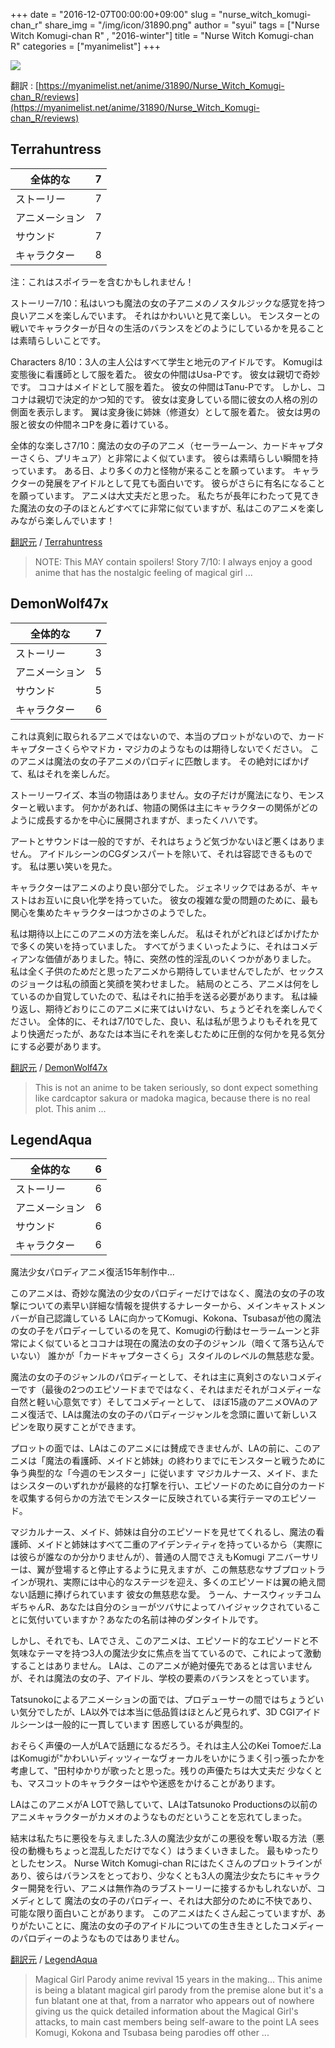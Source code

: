 +++
date = "2016-12-07T00:00:00+09:00"
slug = "nurse_witch_komugi-chan_r"
share_img = "/img/icon/31890.png"
author = "syui"
tags = ["Nurse Witch Komugi-chan R" , "2016-winter"]
title = "Nurse Witch Komugi-chan R"
categories = ["myanimelist"]
+++

![](https://myanimelist.cdn-dena.com/images/anime/10/76792.jpg)


<!--more-->

翻訳 : [https://myanimelist.net/anime/31890/Nurse_Witch_Komugi-chan_R/reviews](https://myanimelist.net/anime/31890/Nurse_Witch_Komugi-chan_R/reviews)


## Terrahuntress



全体的な|  7
--- | ---
ストーリー|  7
アニメーション|  7
サウンド|  7
キャラクター|  8

注：これはスポイラーを含むかもしれません！

ストーリー7/10：私はいつも魔法の女の子アニメのノスタルジックな感覚を持つ良いアニメを楽しんでいます。 それはかわいいと見て楽しい。 モンスターとの戦いでキャラクターが日々の生活のバランスをどのようにしているかを見ることは素晴らしいことです。

Characters 8/10：3人の主人公はすべて学生と地元のアイドルです。  Komugiは変態後に看護師として服を着た。 彼女の仲間はUsa-Pです。 彼女は親切で奇妙です。 ココナはメイドとして服を着た。 彼女の仲間はTanu-Pです。 しかし、ココナは親切で決定的かつ知的です。 彼女は変身している間に彼女の人格の別の側面を表示します。 翼は変身後に姉妹（修道女）として服を着た。 彼女は男の服と彼女の仲間ネコPを身に着けている。


全体的な楽しさ7/10：魔法の女の子のアニメ（セーラームーン、カードキャプターさくら、プリキュア）と非常によく似ています。 彼らは素晴らしい瞬間を持っています。 ある日、より多くの力と怪物が来ることを願っています。 キャラクターの発展をアイドルとして見ても面白いです。 彼らがさらに有名になることを願っています。 アニメは大丈夫だと思った。 私たちが長年にわたって見てきた魔法の女の子のほとんどすべてに非常に似ていますが、私はこのアニメを楽しみながら楽しんでいます！

[翻訳元](https://myanimelist.net/reviews.php?id=218960) / [Terrahuntress](https://myanimelist.net/profile/Terrahuntress/reviews)


> NOTE: This MAY contain spoilers!    Story 7/10: I always enjoy a good anime that has the nostalgic feeling of magical girl ...

## DemonWolf47x



全体的な|  7
--- | ---
ストーリー|  3
アニメーション|  5
サウンド|  5
キャラクター|  6

これは真剣に取られるアニメではないので、本当のプロットがないので、カードキャプターさくらやマドカ・マジカのようなものは期待しないでください。 このアニメは魔法の女の子アニメのパロディに匹敵します。 その絶対にばかげて、私はそれを楽しんだ。

ストーリーワイズ、本当の物語はありません。女の子だけが魔法になり、モンスターと戦います。 何かがあれば、物語の関係は主にキャラクターの関係がどのように成長するかを中心に展開されますが、まったくハハです。

アートとサウンドは一般的ですが、それはちょうど気づかないほど悪くはありません。 アイドルシーンのCGダンスパートを除いて、それは容認できるものです。 私は悪い笑いを見た。

キャラクターはアニメのより良い部分でした。 ジェネリックではあるが、キャストはお互いに良い化学を持っていた。 彼女の複雑な愛の問題のために、最も関心を集めたキャラクターはつかさのようでした。

私は期待以上にこのアニメの方法を楽しんだ。 私はそれがどれほどばかげたかで多くの笑いを持っていました。 すべてがうまくいったように、それはコメディアンな価値がありました。特に、突然の性的淫乱のいくつかがありました。 私は全く子供のためだと思ったアニメから期待していませんでしたが、セックスのジョークは私の顔面と笑顔を笑わせました。 結局のところ、アニメは何をしているのか自覚していたので、私はそれに拍手を送る必要があります。 私は繰り返し、期待どおりにこのアニメに来てはいけない、ちょうどそれを楽しんでください。 全体的に、それは7/10でした、良い、私は私が思うよりもそれを見てより快適だったが、あなたは本当にそれを楽しむために圧倒的な何かを見る気分にする必要があります。

[翻訳元](https://myanimelist.net/reviews.php?id=226278) / [DemonWolf47x](https://myanimelist.net/profile/DemonWolf47x/reviews)


> This is not an anime to be taken seriously, so dont expect something like cardcaptor sakura or madoka magica, because there is no real plot. This anim ...

## LegendAqua



全体的な|  6
--- | ---
ストーリー|  6
アニメーション|  6
サウンド|  6
キャラクター|  6

魔法少女パロディアニメ復活15年制作中...

このアニメは、奇妙な魔法の少女のパロディーだけではなく、魔法の女の子の攻撃についての素早い詳細な情報を提供するナレーターから、メインキャストメンバーが自己認識している LAに向かってKomugi、Kokona、Tsubasaが他の魔法の女の子をパロディーしているのを見て、Komugiの行動はセーラームーンと非常によく似ているとココナは現在の魔法の女の子のジャンル（暗くて落ち込んでいない） 誰かが「カードキャプターさくら」スタイルのレベルの無慈悲な愛。

魔法の女の子のジャンルのパロディーとして、それは主に真剣さのないコメディーです（最後の2つのエピソードまでではなく、それはまだそれがコメディーな自然と軽い心意気です）そしてコメディーとして、 ほぼ15歳のアニメOVAのアニメ復活で、LAは魔法の女の子のパロディージャンルを念頭に置いて新しいスピンを取り戻すことができます。

プロットの面では、LAはこのアニメには賛成できませんが、LAの前に、このアニメは「魔法の看護師、メイドと姉妹」の終わりまでにモンスターと戦うために争う典型的な「今週のモンスター」に従います マジカルナース、メイド、またはシスターのいずれかが最終的な打撃を行い、エピソードのために自分のカードを収集する何らかの方法でモンスターに反映されている実行テーマのエピソード。

マジカルナース、メイド、姉妹は自分のエピソードを見せてくれるし、魔法の看護師、メイドと姉妹はすべて二重のアイデンティティを持っているから（実際には彼らが誰なのか分かりませんが）、普通の人間でさえもKomugi アニバーサリーは、翼が登場すると停止するように見えますが、この無慈悲なサブプロットラインが現れ、実際には中心的なステージを迎え、多くのエピソードは翼の絶え間ない話題に捧げられています 彼女の無慈悲な愛。 うーん、ナースウィッチコムギちゃんR、あなたは自分のショーがツバサによってハイジャックされていることに気付いていますか？あなたの名前は神のダンタイトルです。

しかし、それでも、LAでさえ、このアニメは、エピソード的なエピソードと不気味なテーマを持つ3人の魔法少女に焦点を当てているので、これによって激動することはありません。  LAは、このアニメが絶対優先であるとは言いませんが、それは魔法の女の子、アイドル、学校の要素のバランスをとっています。

Tatsunokoによるアニメーションの面では、プロデューサーの間ではちょうどいい気分でしたが、LA以外では本当に低品質はほとんど見られず、3D CGIアイドルシーンは一般的に一貫しています 困惑しているが典型的。

おそらく声優の一人がLAで話題になるだろう。それは主人公のKei Tomoeだ.LaはKomugiが"かわいいディッツィーなヴォーカルをいかにうまく引っ張ったかを考慮して、"田村ゆかりが歌ったと思った。残りの声優たちは大丈夫だ 少なくとも、マスコットのキャラクターはやや迷惑をかけることがあります。

LAはこのアニメがA LOTで熟していて、LAはTatsunoko Productionsの以前のアニメキャラクターがカメオのようなものだということを忘れてしまった。

結末は私たちに悪役を与えました.3人の魔法少女がこの悪役を奪い取る方法（悪役の動機もちょっと混乱しただけでなく）はうまくいきました。 最もゆったりとしたセンス。  Nurse Witch Komugi-chan Rにはたくさんのプロットラインがあり、彼らはバランスをとっており、少なくとも3人の魔法少女たちにキャラクター開発を行い、アニメは無作為のラブストーリーに接するかもしれないが、コメディとして 魔法の女の子のパロディー、それは大部分のために不快であり、可能な限り面白いことがあります。 このアニメはたくさん起こっていますが、ありがたいことに、魔法の女の子のアイドルについての生き生きとしたコメディーのパロディーのようなものではありません。

[翻訳元](https://myanimelist.net/reviews.php?id=214256) / [LegendAqua](https://myanimelist.net/profile/LegendAqua/reviews)


> Magical Girl Parody anime revival 15 years in the making...    This anime is being a blatant magical girl parody from the premise alone but it's a fun blatant one at that, from a narrator who appears out of nowhere giving us the quick detailed information about the Magical Girl's attacks, to main cast members being self-aware to the point LA sees Komugi, Kokona and Tsubasa being parodies off other ...

